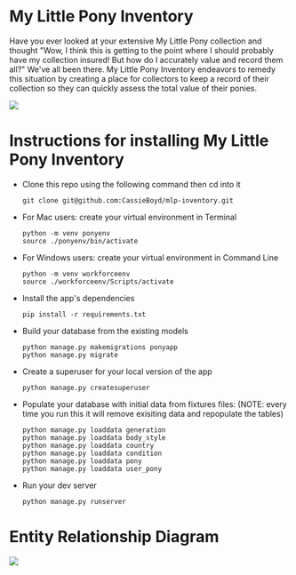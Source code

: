 # My Little Pony Inventory
Have you ever looked at your extensive My Little Pony collection and thought "Wow, I think this is getting to the point where I should probably have my collection insured! But how do I accurately value and record them all?" We've all been there. My Little Pony Inventory endeavors to remedy this situation by creating a place for collectors to keep a record of their collection so they can quickly assess the total value of their ponies. 

<img src="https://res.cloudinary.com/proplan/image/upload/v1584721701/MLPInventory/Screen_Shot_2020-03-19_at_11.03.43_AM_rxc3ns.png">


# Instructions for installing My Little Pony Inventory
- Clone this repo using the following command then cd into it

    `git clone git@github.com:CassieBoyd/mlp-inventory.git`

- For Mac users: create your virtual environment in Terminal

    `python -m venv ponyenv`<br>
    `source ./ponyenv/bin/activate`

- For Windows users: create your virtual environment in Command Line

    `python -m venv workforceenv`<br>
    `source ./workforceenv/Scripts/activate`

- Install the app's dependencies

    `pip install -r requirements.txt`

- Build your database from the existing models

    `python manage.py makemigrations ponyapp`<br>
    `python manage.py migrate`

- Create a superuser for your local version of the app

    `python manage.py createsuperuser`

- Populate your database with initial data from fixtures files: (NOTE: every time you run this it will remove exisiting data and repopulate the tables)

    `python manage.py loaddata generation`<br>
    `python manage.py loaddata body_style`<br>
    `python manage.py loaddata country`<br>
    `python manage.py loaddata condition`<br>
    `python manage.py loaddata pony`<br>
    `python manage.py loaddata user_pony`

- Run your dev server

    `python manage.py runserver`

# Entity Relationship Diagram

<img src="https://res.cloudinary.com/proplan/image/upload/v1584721922/MLPInventory/Screen_Shot_2020-03-20_at_11.31.16_AM_kn7abu.png">
